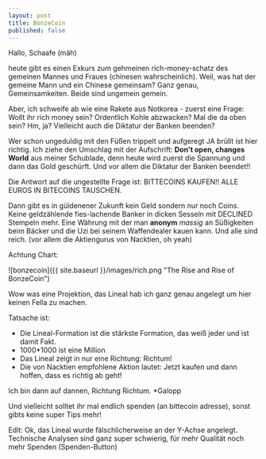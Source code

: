 ```yaml
---
layout: post
title: BonzeCoin
published: false
---
```


Hallo, Schaafe (mäh)

heute gibt es einen Exkurs zum gehmeinen rich-money-schatz des gemeinen Mannes und Fraues (chinesen wahrscheinlich).
Weil, was hat der gemeine Mann und ein Chinese gemeinsam? Ganz genau, Gemeinsamkeiten. Beide sind ungemein gemein.

Aber, ich schweife ab wie eine Rakete aus Notkorea - zuerst eine Frage: 
Wollt ihr rich money sein? Ordentlich Kohle abzwacken? Mal die da oben sein? Hm, ja? Vielleicht auch die Diktatur der Banken beenden?

Wer schon ungeduldig mit den Füßen trippelt und aufgeregt JA brüllt ist hier richtig. Ich ziehe den Umschlag mit 
der Aufschrift: **Don't open, changes World** aus meiner Schublade, denn heute wird zuerst die Spannung und dann das Gold geschürft.
Und vor allem die Diktatur der Banken beendet!!

Die Antwort auf die ungestellte Frage ist:
BITTECOINS KAUFEN!! ALLE EUROS IN BITECOINS TAUSCHEN.

Dann gibt es in güldenener Zukunft kein Geld sondern nur noch Coins. Keine geldzählende fies-lachende Banker in dicken Sesseln mit DECLINED Stempeln mehr.
Eine Währung mit der man **anonym** _massig_ an Süßigkeiten beim Bäcker und die Uzi bei seinem Waffendealer kauen kann.
Und alle sind reich. (vor allem die Aktiengurus von Nacktien, oh yeah)

Achtung Chart:

![bonzecoin]({{ site.baseurl }}/images/rich.png "The Rise and Rise of BonzeCoin")

Wow was eine Projektion, das Lineal hab ich ganz genau angelegt um hier keinen Fella zu machen. 

Tatsache ist: 

- Die Lineal-Formation ist die stärkste Formation, das weiß jeder und ist damit Fakt.
- 1000*1000 ist eine Million
- Das Lineal zeigt in nur eine Richtung: Richtum!
- Die von Nacktien empfohlene Aktion lautet: Jetzt kaufen und dann hoffen, dass es richtig ab geht!


Ich bin dann auf dannen, Richtung Richtum. *Galopp

Und vielleicht solltet ihr mal endlich spenden (an bittecoin adresse), sonst gibts keine super Tips mehr!

Edit: Ok, das Lineal wurde fälschlicherweise an der Y-Achse angelegt. Technische Analysen sind ganz super schwierig, für mehr Qualität noch mehr Spenden (Spenden-Button)
